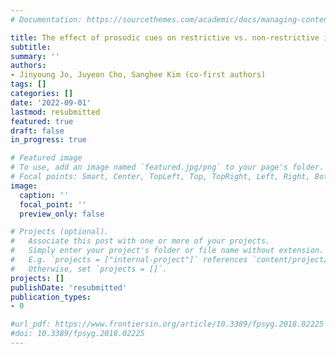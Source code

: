 ```yaml
---
# Documentation: https://sourcethemes.com/academic/docs/managing-content/

title: The effect of prosodic cues on restrictive vs. non-restrictive interpretations of relative clauses in Korean (in progress)
subtitle:
summary: ''
authors:
- Jinyoung Jo, Juyeon Cho, Sanghee Kim (co-first authors)
tags: []
categories: []
date: '2022-09-01'
lastmod: resubmitted
featured: true
draft: false
in_progress: true

# Featured image
# To use, add an image named `featured.jpg/png` to your page's folder.
# Focal points: Smart, Center, TopLeft, Top, TopRight, Left, Right, BottomLeft, Bottom, BottomRight.
image:
  caption: ''
  focal_point: ''
  preview_only: false

# Projects (optional).
#   Associate this post with one or more of your projects.
#   Simply enter your project's folder or file name without extension.
#   E.g. `projects = ["internal-project"]` references `content/project/deep-learning/index.md`.
#   Otherwise, set `projects = []`.
projects: []
publishDate: 'resubmitted'
publication_types:
- 0

#url_pdf: https://www.frontiersin.org/article/10.3389/fpsyg.2018.02225
#doi: 10.3389/fpsyg.2018.02225
---
```

